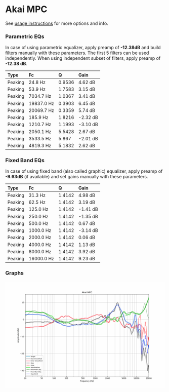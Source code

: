# Akai MPC
See [usage instructions](https://github.com/jaakkopasanen/AutoEq#usage) for more options and info.

### Parametric EQs
In case of using parametric equalizer, apply preamp of **-12.38dB** and build filters manually
with these parameters. The first 5 filters can be used independently.
When using independent subset of filters, apply preamp of **-12.38 dB**.

| Type    | Fc         |      Q | Gain     |
|:--------|:-----------|:-------|:---------|
| Peaking | 24.8 Hz    | 0.9536 | 4.62 dB  |
| Peaking | 53.9 Hz    | 1.7583 | 3.15 dB  |
| Peaking | 7034.7 Hz  | 1.0367 | 3.41 dB  |
| Peaking | 19837.0 Hz | 0.3903 | 6.45 dB  |
| Peaking | 20069.7 Hz | 0.3359 | 5.74 dB  |
| Peaking | 185.9 Hz   | 1.8216 | -2.32 dB |
| Peaking | 1210.7 Hz  | 1.1993 | -3.10 dB |
| Peaking | 2050.1 Hz  | 5.5428 | 2.67 dB  |
| Peaking | 3533.5 Hz  | 5.867  | -2.01 dB |
| Peaking | 4819.3 Hz  | 5.1832 | 2.62 dB  |

### Fixed Band EQs
In case of using fixed band (also called graphic) equalizer, apply preamp of **-9.63dB**
(if available) and set gains manually with these parameters.

| Type    | Fc         |      Q | Gain     |
|:--------|:-----------|:-------|:---------|
| Peaking | 31.3 Hz    | 1.4142 | 4.98 dB  |
| Peaking | 62.5 Hz    | 1.4142 | 3.19 dB  |
| Peaking | 125.0 Hz   | 1.4142 | -1.41 dB |
| Peaking | 250.0 Hz   | 1.4142 | -1.35 dB |
| Peaking | 500.0 Hz   | 1.4142 | 0.67 dB  |
| Peaking | 1000.0 Hz  | 1.4142 | -3.14 dB |
| Peaking | 2000.0 Hz  | 1.4142 | 0.06 dB  |
| Peaking | 4000.0 Hz  | 1.4142 | 1.13 dB  |
| Peaking | 8000.0 Hz  | 1.4142 | 3.92 dB  |
| Peaking | 16000.0 Hz | 1.4142 | 9.23 dB  |

### Graphs
![](./Akai%20MPC.png)